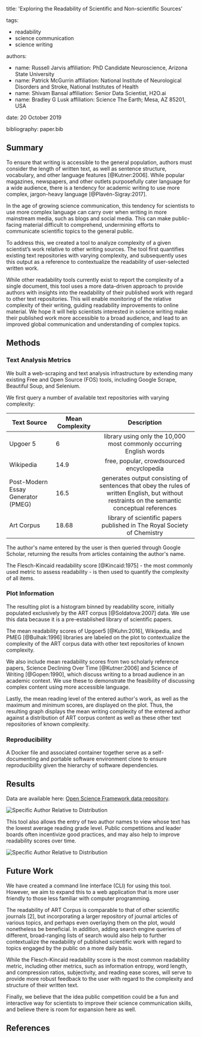 title: 'Exploring the Readability of Scientific and Non-scientific Sources'
		
tags:
  - readability
  - science communication
  - science writing

authors:
  - name: Russell Jarvis
    affiliation: PhD Candidate Neuroscience, Arizona State University
  - name: Patrick McGurrin
    affiliation: National Institute of Neurological Disorders and Stroke, National Institutes of Health
  - name: Shivam Bansal
    affiliation: Senior Data Scientist, H2O.ai
  - name: Bradley G Lusk
    affiliation: Science The Earth; Mesa, AZ 85201, USA
    
date: 20 October 2019

bibliography: paper.bib

## Summary
To ensure that writing is accessible to the general population, authors must consider the length of written text, as well as sentence structure, vocabulary, and other language features [@Kutner:2006]. While popular magazines, newspapers, and other outlets purposefully cater language for a wide audience, there is a tendency for academic writing to use more complex, jargon-heavy language [@Plavén-Sigray:2017]. 

In the age of growing science communication, this tendency for scientists to use more complex language can carry over when writing in more mainstream media, such as blogs and social media. This can make public-facing material difficult to comprehend, undermining efforts to communicate scientific topics to the general public.

To address this, we created a tool to analyze complexity of a given scientist’s work relative to other writing sources. The tool first quantifies existing text repositories with varying complexity, and subsequently uses this output as a reference to contextualize the readability of user-selected written work. 

While other readability tools currently exist to report the complexity of a single document, this tool uses a more data-driven approach to provide authors with insights into the readability of their published work with regard to other text repositories. This will enable monitoring of the relative complexity of their writing, guiding readability improvements to online material. We hope it will help scientists interested in science writing make their published work more accessible to a broad audience, and lead to an improved global communication and understanding of complex topics.

## Methods

### Text Analysis Metrics
We built a web-scraping and text analysis infrastructure by extending many existing Free and Open Source (FOS) tools, including Google Scrape, Beautiful Soup, and Selenium.

We first query a number of available text repositories with varying complexity:

| Text Source | Mean Complexity | Description |
|----------|----------|:-------------:|
| Upgoer 5                            | 6   | library using only the 10,000 most commonly occurring English words |
| Wikipedia                               | 14.9 | free, popular, crowdsourced encyclopedia   |
| Post-Modern Essay Generator (PMEG)  | 16.5 | generates output consisting of sentences that obey the rules of written English, but without restraints on the semantic conceptual references   |
| Art Corpus                       | 18.68  | library of scientific papers published in The Royal Society of Chemistry |

The author's name entered by the user is then queried through Google Scholar, returning the results from articles containing the author's name. 

The Flesch-Kincaid readability score [@Kincaid:1975] - the most commonly used metric to assess readability - is then used to quantify the complexity of all items.

### Plot Information 
The resulting plot is a histogram binned by readability score, initially populated exclusively by the ART corpus [@Soldatova:2007] data. We use this data because it is a pre-established library of scientific papers. 

The mean readability scores of Upgoer5 [@Kuhn:2016], Wikipedia, and PMEG [@Bulhak:1996] libraries are labeled on the plot to contextualize the complexity of the ART corpus data with other text repositories of known complexity. 

We also include mean readability scores from two scholarly reference papers, Science Declining Over Time [@Kutner:2006] and Science of Writing [@Gopen:1990], which discuss writing to a broad audience in an academic context. We use these to demonstrate the feasibility of discussing complex content using more accessible language.

Lastly, the mean reading level of the entered author's work, as well as the maximum and minimum scores, are displayed on the plot. Thus, the resulting graph displays the mean writing complexity of the entered author against a distribution of ART corpus content as well as these other text repositories of known complexity.

### Reproducibility
A Docker file and associated container together serve as a self-documenting and portable software environment clone to ensure reproducibility given the hierarchy of software dependencies.

## Results
Data are available here: [Open Science Framework data repository](https://osf.io/dashboard).

![Specific Author Relative to Distribution](figures/boxplot.png)

This tool also allows the entry of two author names to view whose text has the lowest average reading grade level. Public competitions and leader boards often incentivize good practices, and may also help to improve readability scores over time.

![Specific Author Relative to Distribution](figures/tournament.png)


## Future Work
We have created a command line interface (CLI) for using this tool. However, we aim to expand this to a web application that is more user friendly to those less familiar with computer programming. 

The readability of ART Corpus is comparable to that of other scientific journals [2], but incorporating a larger repository of journal articles of various topics, and perhaps even overlaying them on the plot, would nonetheless be beneficial. In addition, adding search engine queries of different, broad-ranging lists of search would also help to further contextualize the readability of published scientific work with regard to topics engaged by the public on a more daily basis.

While the Flesch-Kincaid readability score is the most common readability metric, including other metrics, such as information entropy, word length, and compression ratios, subjectivity, and reading ease scores, will serve to provide more robust feedback to the user with regard to the complexity and structure of their written text.

Finally, we believe that the idea public competition could be a fun and interactive way for scientists to improve their science communication skills, and believe there is room for expansion here as well.

## References

